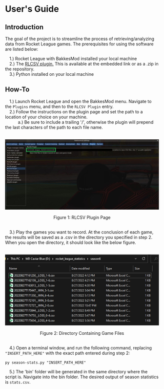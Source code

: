 # User's Guide

## Introduction
The goal of the project is to streamline the process of retrieving/analyzing data from Rocket League games. The prerequisites for using the software are listed below:

&emsp;1.) Rocket League with BakkesMod installed your local machine\
&emsp;2.) The [RLCSV plugin.](https://bakkesplugins.com/plugins/view/94) This is available at the embedded link or as a .zip in the repository. \
&emsp;3.) Python installed on your local machine

## How-To

&emsp;1.) Launch Rocket League and open the BakkesMod menu. Navigate to the ```Plugins``` menu, and then to the ```RLCSV Plugin``` entry.\
&emsp;2.) Follow the instructions on the plugin page and set the path to a location of your choice on your machine. \
&emsp;&emsp;&emsp;a.) Be sure to include a trailing '/', otherwise the plugin will prepend the last characters of the path to each file name.\
&emsp;
<p align="center">
  <img src="documentation/pics/rlcsv_path_cropped.jpg" />
</p>
<center>Figure 1: RLCSV Plugin Page</center>
&emsp;

&emsp;3.) Play the games you want to record. At the conclusion of each game, the results will be saved as a .csv in the directory you specified in step 2. When you open the directory, it should look like the below figure.\
&emsp;
<p align="center">
  <img src="documentation/pics/directory.png" />
</p>
<center>Figure 2: Directory Containing Game Files</center>
&emsp;

&emsp;4.) Open a terminal window, and run the following command, replacing ```"INSERT_PATH_HERE"``` with the exact path entered during step 2:
```
py season-stats.py "INSERT_PATH_HERE"
```
&emsp;5.) The 'bin' folder will be generated in the same directory where the script is. Navigate into the bin folder. The desired output of season statistics is ```stats.csv```.

